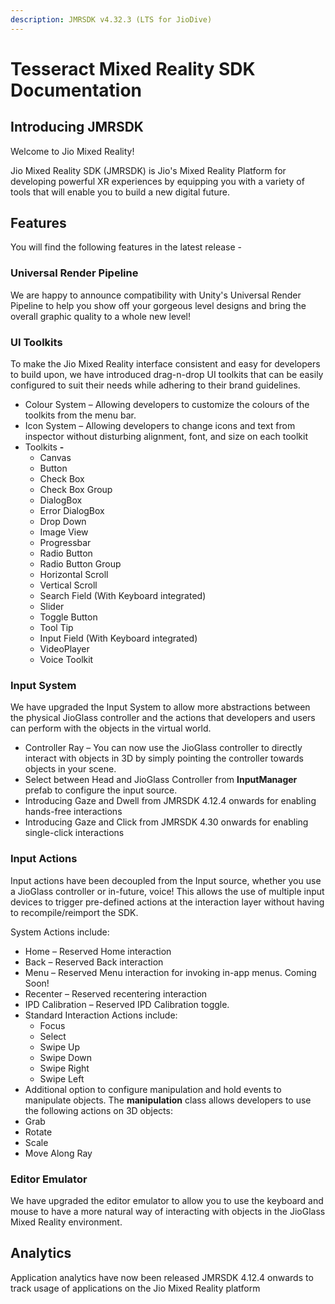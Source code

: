 ```yaml
---
description: JMRSDK v4.32.3 (LTS for JioDive)
---
```


# Tesseract Mixed Reality SDK Documentation

## Introducing JMRSDK

Welcome to Jio Mixed Reality!

Jio Mixed Reality SDK (JMRSDK) is Jio's Mixed Reality Platform for developing powerful XR experiences by equipping you with a variety of tools that will enable you to build a new digital future.

## Features

You will find the following features in the latest release -&#x20;

### Universal Render Pipeline

We are happy to announce compatibility with Unity's Universal Render Pipeline to help you show off your gorgeous level designs and bring the overall graphic quality to a whole new level!

### UI Toolkits

To make the Jio Mixed Reality interface consistent and easy for developers to build upon, we have introduced drag-n-drop UI toolkits that can be easily configured to suit their needs while adhering to their brand guidelines.

* Colour System – Allowing developers to customize the colours of the toolkits from the menu bar.
* Icon System – Allowing developers to change icons and text from inspector without disturbing alignment, font, and size on each toolkit
* Toolkits **-**
  * Canvas
  * Button
  * Check Box&#x20;
  * Check Box Group
  * DialogBox
  * Error DialogBox
  * Drop Down
  * Image View
  * Progressbar
  * Radio Button
  * Radio Button Group
  * Horizontal Scroll
  * Vertical Scroll
  * Search Field (With Keyboard integrated)
  * Slider
  * Toggle Button
  * Tool Tip
  * Input Field (With Keyboard integrated)
  * VideoPlayer
  * Voice Toolkit

### Input System

We have upgraded the Input System to allow more abstractions between the physical JioGlass controller and the actions that developers and users can perform with the objects in the virtual world.

* Controller Ray – You can now use the JioGlass controller to directly interact with objects in 3D by simply pointing the controller towards objects in your scene.
* Select between Head and JioGlass Controller from **InputManager** prefab to configure the input source.
* Introducing Gaze and Dwell from JMRSDK 4.12.4 onwards for enabling hands-free interactions
* Introducing Gaze and Click from JMRSDK 4.30 onwards for enabling single-click interactions

### Input Actions

Input actions have been decoupled from the Input source, whether you use a JioGlass controller or in-future, voice! This allows the use of multiple input devices to trigger pre-defined actions at the interaction layer without having to recompile/reimport the SDK.

System Actions include:

* Home – Reserved Home interaction
* Back – Reserved Back interaction
* Menu – Reserved Menu interaction for invoking in-app menus. Coming Soon!
* Recenter – Reserved recentering interaction
* IPD Calibration – Reserved IPD Calibration toggle.
* Standard Interaction Actions include:
  * Focus
  * Select
  * Swipe Up
  * Swipe Down
  * Swipe Right
  * Swipe Left
* Additional option to configure manipulation and hold events to manipulate objects. The **manipulation** class allows developers to use the following actions on 3D objects:
* Grab
* Rotate
* Scale
* Move Along Ray

### Editor Emulator

We have upgraded the editor emulator to allow you to use the keyboard and mouse to have a more natural way of interacting with objects in the JioGlass Mixed Reality environment.

## Analytics

Application analytics have now been released JMRSDK 4.12.4 onwards to track usage of applications on the Jio Mixed Reality platform
